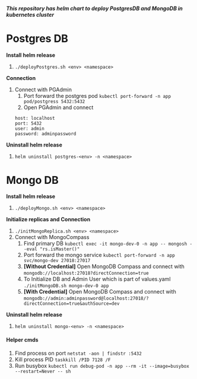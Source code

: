 ##### This repository has helm chart to deploy PostgresDB and MongoDB in kubernetes cluster

# Postgres DB
**Install helm release**

1. `./deployPostgres.sh <env> <namespace>`

**Connection**
1. Connect with PGAdmin
    1. Port forward the postgres pod
    `kubectl port-forward -n app pod/postgress 5432:5432`
    2. Open PGAdmin and connect
    ```
    host: localhost
    port: 5432
    user: admin
    password: adminpassword
    ```



**Uninstall helm release**

1. `helm uninstall postgres-<env> -n <namespace>`

# Mongo DB
**Install helm release**

1. `./deployMongo.sh <env> <namespace>`

**Initialize replicas and Connection**

1. `./initMongoReplica.sh <env> <namespace>`
2. Connect with MongoCompass
    1. Find primary DB 
    `kubectl exec -it mongo-dev-0 -n app -- mongosh --eval "rs.isMaster()"`
    2. Port forward the mongo service
    `kubectl port-forward -n app svc/mongo-dev 27018:27017`
    3. **[Without Credential]** Open MongoDB Compass and connect with
    `mongodb://localhost:27018?directConnection=true`
    4. To Initialize DB and Admin User which is part of values.yaml
    `./initMongoDB.sh mongo-dev-0 app`
    5. **[With Credential]** Open MongoDB Compass and connect with
    `mongodb://admin:adminpassword@localhost:27018/?directConnection=true&authSource=dev`

**Uninstall helm release**

1. `helm uninstall mongo-<env> -n <namespace>`

#### Helper cmds

1. Find process on port
`netstat -aon | findstr :5432`
2. Kill process PID
`taskkill /PID 7128 /F`
3. Run busybox
`kubectl run debug-pod -n app --rm -it --image=busybox --restart=Never -- sh`

